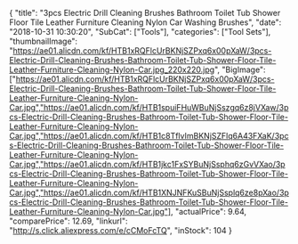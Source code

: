 {
	"title": "3pcs Electric Drill Cleaning Brushes Bathroom Toilet Tub Shower Floor Tile Leather  Furniture Cleaning Nylon Car Washing Brushes",
	"date": "2018-10-31 10:30:20",
	"SubCat": ["Tools"],
	"categories": ["Tool Sets"],
	"thumbnailImage": "https://ae01.alicdn.com/kf/HTB1xRQFlcUrBKNjSZPxq6x00pXaW/3pcs-Electric-Drill-Cleaning-Brushes-Bathroom-Toilet-Tub-Shower-Floor-Tile-Leather-Furniture-Cleaning-Nylon-Car.jpg_220x220.jpg",
	"BigImage": ["https://ae01.alicdn.com/kf/HTB1xRQFlcUrBKNjSZPxq6x00pXaW/3pcs-Electric-Drill-Cleaning-Brushes-Bathroom-Toilet-Tub-Shower-Floor-Tile-Leather-Furniture-Cleaning-Nylon-Car.jpg","https://ae01.alicdn.com/kf/HTB1spuiFHuWBuNjSszgq6z8jVXaw/3pcs-Electric-Drill-Cleaning-Brushes-Bathroom-Toilet-Tub-Shower-Floor-Tile-Leather-Furniture-Cleaning-Nylon-Car.jpg","https://ae01.alicdn.com/kf/HTB1c8TflvImBKNjSZFlq6A43FXaK/3pcs-Electric-Drill-Cleaning-Brushes-Bathroom-Toilet-Tub-Shower-Floor-Tile-Leather-Furniture-Cleaning-Nylon-Car.jpg","https://ae01.alicdn.com/kf/HTB1jkc1FxSYBuNjSsphq6zGvVXao/3pcs-Electric-Drill-Cleaning-Brushes-Bathroom-Toilet-Tub-Shower-Floor-Tile-Leather-Furniture-Cleaning-Nylon-Car.jpg","https://ae01.alicdn.com/kf/HTB1XNJNFKuSBuNjSsplq6ze8pXao/3pcs-Electric-Drill-Cleaning-Brushes-Bathroom-Toilet-Tub-Shower-Floor-Tile-Leather-Furniture-Cleaning-Nylon-Car.jpg"],
	"actualPrice": 9.64,
	"comparePrice": 12.69,
	"linkurl": "http://s.click.aliexpress.com/e/cCMoFcTQ",
	"inStock": 104
}

